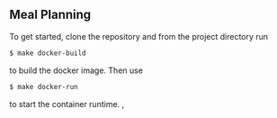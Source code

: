 ## Meal Planning 

To get started, clone the repository and from the project directory run 

```bash 
$ make docker-build 
```

to build the docker image. Then use 

```bash 
$ make docker-run 
```

to start the container runtime. ,